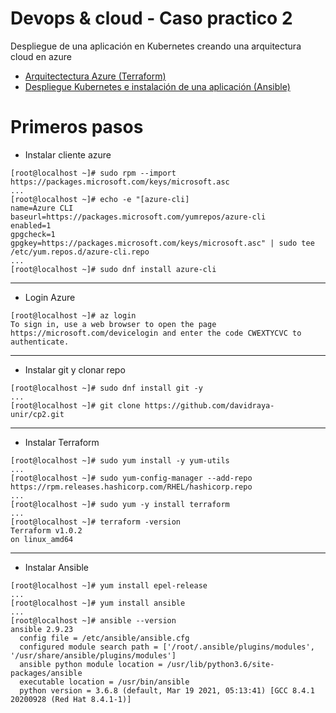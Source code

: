 # Devops & cloud - Caso practico 2

Despliegue de una aplicación en Kubernetes creando una arquitectura cloud en azure

- [Arquitectectura Azure (Terraform)](terraform/Readme.md)
- [Despliegue Kubernetes e instalación de una aplicación (Ansible)](terraform/Readme.md)


 # Primeros pasos
 - Instalar cliente azure
  ```console
  [root@localhost ~]# sudo rpm --import https://packages.microsoft.com/keys/microsoft.asc
  ...
  [root@localhost ~]# echo -e "[azure-cli]
  name=Azure CLI
  baseurl=https://packages.microsoft.com/yumrepos/azure-cli
  enabled=1
  gpgcheck=1
  gpgkey=https://packages.microsoft.com/keys/microsoft.asc" | sudo tee /etc/yum.repos.d/azure-cli.repo
  ...
  [root@localhost ~]# sudo dnf install azure-cli
  ```
____________________________________________________________________________________________________________________________________________________________
 
 - Login Azure
 ```console
 [root@localhost ~]# az login
 To sign in, use a web browser to open the page https://microsoft.com/devicelogin and enter the code CWEXTYCVC to authenticate.
 ``` 
____________________________________________________________________________________________________________________________________________________________ 
 
 - Instalar git y clonar repo
 ```console
 [root@localhost ~]# sudo dnf install git -y
 ...
 [root@localhost ~]# git clone https://github.com/davidraya-unir/cp2.git
 ```
____________________________________________________________________________________________________________________________________________________________
 
 - Instalar Terraform 
 ```console
 [root@localhost ~]# sudo yum install -y yum-utils
 ...
 [root@localhost ~]# sudo yum-config-manager --add-repo https://rpm.releases.hashicorp.com/RHEL/hashicorp.repo
 ...
 [root@localhost ~]# sudo yum -y install terraform
 ...
 [root@localhost ~]# terraform -version
 Terraform v1.0.2
 on linux_amd64
 ```
 ____________________________________________________________________________________________________________________________________________________________
 
 - Instalar Ansible
 ```console
 [root@localhost ~]# yum install epel-release
 ...
 [root@localhost ~]# yum install ansible
 ...
 [root@localhost ~]# ansible --version
 ansible 2.9.23
   config file = /etc/ansible/ansible.cfg
   configured module search path = ['/root/.ansible/plugins/modules', '/usr/share/ansible/plugins/modules']
   ansible python module location = /usr/lib/python3.6/site-packages/ansible
   executable location = /usr/bin/ansible
   python version = 3.6.8 (default, Mar 19 2021, 05:13:41) [GCC 8.4.1 20200928 (Red Hat 8.4.1-1)]
 ```
